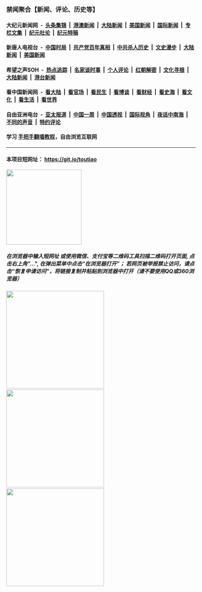 ### 禁闻聚合【新闻、评论、历史等】

#### 大纪元新闻网 &nbsp;-&nbsp; [头条集锦](indexes/E头条集锦.md?t=02092322) &nbsp;|&nbsp; [港澳新闻](indexes/E港澳新闻.md?t=02092322)  &nbsp;|&nbsp; [大陆新闻](indexes/E大陆新闻.md?t=02092322) &nbsp;|&nbsp; [美国新闻](indexes/E美国新闻.md?t=02092322) &nbsp;|&nbsp; [国际新闻](indexes/E国际新闻.md?t=02092322) &nbsp;|&nbsp; [专栏文集](indexes/E专栏文集.md?t=02092322) &nbsp;|&nbsp; [纪元社论](indexes/E纪元社论.md?t=02092322) &nbsp;|&nbsp; [纪元特稿](indexes/E纪元特稿.md?t=02092322) 

#### 新唐人电视台 &nbsp;-&nbsp; [中国时局](indexes/N中国时局.md?t=02092322) &nbsp;|&nbsp; [共产党百年真相](indexes/N共产党百年真相.md?t=02092322) &nbsp;|&nbsp; [中共杀人历史](indexes/N中共杀人历史.md?t=02092322) &nbsp;|&nbsp; [文史漫步](indexes/N文史漫步.md?t=02092322) &nbsp;|&nbsp; [大陆新闻](indexes/N大陆新闻.md?t=02092322) &nbsp;|&nbsp; [美国新闻](indexes/N美国新闻.md?t=02092322)

#### 希望之声SOH &nbsp;-&nbsp; [热点追踪](indexes/H热点追踪.md?t=02092322) &nbsp;|&nbsp; [名家谈时事](indexes/H名家谈时事.md?t=02092322) &nbsp;|&nbsp; [个人评论](indexes/H个人评论.md?t=02092322)  &nbsp;|&nbsp; [红朝解密](indexes/H红朝解密.md?t=02092322) &nbsp;|&nbsp; [文化寻根](indexes/H文化寻根.md?t=02092322) &nbsp;|&nbsp; [大陆新闻](indexes/H大陆新闻.md?t=02092322) &nbsp;|&nbsp; [港台新闻](indexes/H港台新闻.md?t=02092322)

#### 看中国新闻网 &nbsp;-&nbsp; [看大陆](indexes/S看大陆.md?t=02092322) &nbsp;|&nbsp; [看官场](indexes/S看官场.md?t=02092322) &nbsp;|&nbsp; [看民生](indexes/S看民生.md?t=02092322)  &nbsp;|&nbsp; [看博谈](indexes/S看博谈.md?t=02092322) &nbsp;|&nbsp; [看财经](indexes/S看财经.md?t=02092322) &nbsp;|&nbsp; [看史海](indexes/S看史海.md?t=02092322) &nbsp;|&nbsp; [看文化](indexes/S看文化.md?t=02092322) &nbsp;|&nbsp; [看生活](indexes/S看生活.md?t=02092322) &nbsp;|&nbsp; [看世界](indexes/S看世界.md?t=02092322)

#### 自由亚洲电台 &nbsp;-&nbsp; [亚太报道](indexes/R亚太报道.md?t=02092322) &nbsp;|&nbsp; [中国一周](indexes/R中国一周.md?t=02092322) &nbsp;|&nbsp; [中国透视](indexes/R中国透视.md?t=02092322)  &nbsp;|&nbsp; [国际视角](indexes/R国际视角.md?t=02092322) &nbsp;|&nbsp; [夜话中南海](indexes/R夜话中南海.md?t=02092322) &nbsp;|&nbsp; [不同的声音](indexes/R不同的声音.md?t=02092322) &nbsp;|&nbsp; [特约评论](indexes/R特约评论.md?t=02092322)

#### 学习 [手把手翻墙教程](https://github.com/gfw-breaker/guides/wiki)，自由浏览互联网

----

#### 本项目短网址： https://git.io/toutiao
<img src="https://raw.githubusercontent.com/gfw-breaker/banned-news/master/scripts/img/qr.png" width="200px"/>  

##### 在浏览器中输入短网址 或使用微信、支付宝等二维码工具扫描二维码打开页面, 点击右上角"...", 在弹出菜单中点击“在浏览器打开”； 若网页被举报禁止访问，请点击“恢复申请访问”，将链接复制并粘贴到浏览器中打开（请不要使用QQ或360浏览器）

<img src="https://raw.githubusercontent.com/gfw-breaker/banned-news/master/scripts/img/1.png" width="260px"/> &nbsp; <img src="https://raw.githubusercontent.com/gfw-breaker/banned-news/master/scripts/img/2.png" width="260px"/> &nbsp; <img src="https://raw.githubusercontent.com/gfw-breaker/banned-news/master/scripts/img/3.png" width="260px"/>
